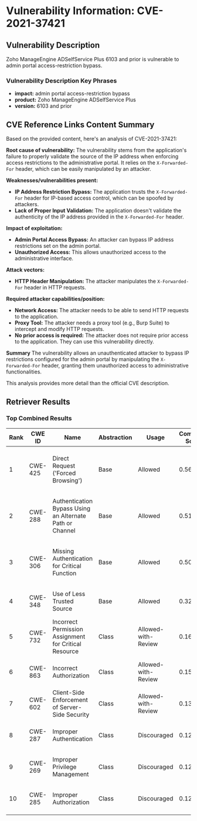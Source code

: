 # Vulnerability Information: CVE-2021-37421

## Vulnerability Description
Zoho ManageEngine ADSelfService Plus 6103 and prior is vulnerable to admin portal access-restriction bypass.

### Vulnerability Description Key Phrases
- **impact:** admin portal access-restriction bypass
- **product:** Zoho ManageEngine ADSelfService Plus
- **version:** 6103 and prior

## CVE Reference Links Content Summary
Based on the provided content, here's an analysis of CVE-2021-37421:

**Root cause of vulnerability:**
The vulnerability stems from the application's failure to properly validate the source of the IP address when enforcing access restrictions to the administrative portal. It relies on the `X-Forwarded-For` header, which can be easily manipulated by an attacker.

**Weaknesses/vulnerabilities present:**
- **IP Address Restriction Bypass:** The application trusts the `X-Forwarded-For` header for IP-based access control, which can be spoofed by attackers.
- **Lack of Proper Input Validation:** The application doesn't validate the authenticity of the IP address provided in the `X-Forwarded-For` header.

**Impact of exploitation:**
- **Admin Portal Access Bypass:** An attacker can bypass IP address restrictions set on the admin portal.
- **Unauthorized Access:** This allows unauthorized access to the administrative interface.

**Attack vectors:**
- **HTTP Header Manipulation:** The attacker manipulates the `X-Forwarded-For` header in HTTP requests.

**Required attacker capabilities/position:**
- **Network Access:** The attacker needs to be able to send HTTP requests to the application.
- **Proxy Tool:** The attacker needs a proxy tool (e.g., Burp Suite) to intercept and modify HTTP requests.
- **No prior access is required:** The attacker does not require prior access to the application. They can use this vulnerability directly.

**Summary**
The vulnerability allows an unauthenticated attacker to bypass IP restrictions configured for the admin portal by manipulating the `X-Forwarded-For` header, granting them unauthorized access to administrative functionalities.

This analysis provides more detail than the official CVE description.

## Retriever Results

### Top Combined Results

| Rank | CWE ID | Name | Abstraction | Usage | Combined Score | Retrievers | Individual Scores |
|------|--------|------|-------------|-------|---------------|------------|-------------------|
| 1 | CWE-425 | Direct Request ('Forced Browsing') | Base | Allowed | 0.5615 | dense, sparse, graph | dense: 0.533, sparse: 0.027, graph: 0.780 |
| 2 | CWE-288 | Authentication Bypass Using an Alternate Path or Channel | Base | Allowed | 0.5100 | dense, sparse, graph | dense: 0.553, sparse: 0.020, graph: 0.620 |
| 3 | CWE-306 | Missing Authentication for Critical Function | Base | Allowed | 0.5079 | dense, sparse, graph | dense: 0.546, sparse: 0.024, graph: 0.617 |
| 4 | CWE-348 | Use of Less Trusted Source | Base | Allowed | 0.3258 | sparse, graph | sparse: 0.050, graph: 0.832 |
| 5 | CWE-732 | Incorrect Permission Assignment for Critical Resource | Class | Allowed-with-Review | 0.1627 | dense, sparse | dense: 0.532, sparse: 0.019 |
| 6 | CWE-863 | Incorrect Authorization | Class | Allowed-with-Review | 0.1572 | dense, sparse | dense: 0.513, sparse: 0.019 |
| 7 | CWE-602 | Client-Side Enforcement of Server-Side Security | Class | Allowed-with-Review | 0.1300 | sparse, graph | sparse: 0.035, graph: 0.563 |
| 8 | CWE-287 | Improper Authentication | Class | Discouraged | 0.1290 | dense, sparse | dense: 0.548, sparse: 0.024 |
| 9 | CWE-269 | Improper Privilege Management | Class | Discouraged | 0.1280 | dense, sparse | dense: 0.550, sparse: 0.019 |
| 10 | CWE-285 | Improper Authorization | Class | Discouraged | 0.1229 | dense, sparse | dense: 0.522, sparse: 0.023 |

